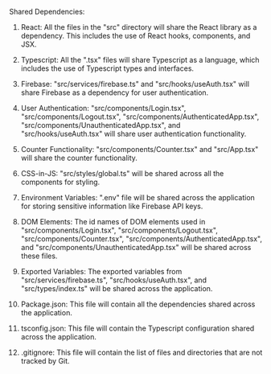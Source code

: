 Shared Dependencies:

1. React: All the files in the "src" directory will share the React library as a dependency. This includes the use of React hooks, components, and JSX.

2. Typescript: All the ".tsx" files will share Typescript as a language, which includes the use of Typescript types and interfaces.

3. Firebase: "src/services/firebase.ts" and "src/hooks/useAuth.tsx" will share Firebase as a dependency for user authentication.

4. User Authentication: "src/components/Login.tsx", "src/components/Logout.tsx", "src/components/AuthenticatedApp.tsx", "src/components/UnauthenticatedApp.tsx", and "src/hooks/useAuth.tsx" will share user authentication functionality.

5. Counter Functionality: "src/components/Counter.tsx" and "src/App.tsx" will share the counter functionality.

6. CSS-in-JS: "src/styles/global.ts" will be shared across all the components for styling.

7. Environment Variables: ".env" file will be shared across the application for storing sensitive information like Firebase API keys.

8. DOM Elements: The id names of DOM elements used in "src/components/Login.tsx", "src/components/Logout.tsx", "src/components/Counter.tsx", "src/components/AuthenticatedApp.tsx", and "src/components/UnauthenticatedApp.tsx" will be shared across these files.

9. Exported Variables: The exported variables from "src/services/firebase.ts", "src/hooks/useAuth.tsx", and "src/types/index.ts" will be shared across the application.

10. Package.json: This file will contain all the dependencies shared across the application.

11. tsconfig.json: This file will contain the Typescript configuration shared across the application.

12. .gitignore: This file will contain the list of files and directories that are not tracked by Git.